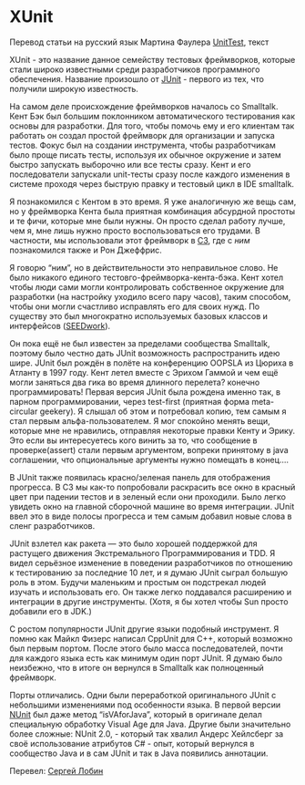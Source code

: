 # XUnit

Перевод статьи на русский язык Мартина Фаулера [UnitTest](https://martinfowler.com/bliki/UnitTest.html), текст   

XUnit - это название данное семейству тестовых фреймворков, которые стали широко известными среди разработчиков программного обеспечения. Название произошло от [JUnit](http://junit.org/) - первого из тех, что получили широкую известность.

На самом деле происхождение фреймворков началось со Smalltalk. Кент Бэк был большим поклонником автоматического тестирования как основы для разработки. Для того, чтобы помочь ему и его клиентам так работать он создал простой фреймворк для организации и запуска тестов. Фокус был на создании инструмента, чтобы разработчикам было проще писать тесты, используя их обычное окружение и затем быстро запускать выборочно или все тесты сразу. Кент и его последователи запускали unit-тесты сразу после каждого изменения в системе проходя через быструю правку и тестовый цикл в IDE smalltalk.

Я познакомился с Кентом в это время. Я уже аналогичную же вещь сам, но у фреймворка Кента была приятная комбинация абсурдной простоты и те фичи, которые мне были нужны. Он просто сделал работу лучше, чем я, мне лишь нужно просто воспользоваться его трудами. В частности, мы использовали этот фреймворк в [C3](https://martinfowler.com/bliki/C3.html), где с _ним_ познакомился также и Рон Джеффрис.

Я говорю “ним”, но в действительности это неправильное слово. Не было никакого единого тестовго-фреймворка-кента-бэка. Кент хотел чтобы люди сами могли контролировать собственное окружение для разработки (на настройку уходило всего пару часов), таким способом, чтобы они могли счастливо исправлять его для своих нужд. По существу это был многократно используемых базовых классов и интерфейсов ([SEEDwork](https://martinfowler.com/bliki/Seedwork.html)).

Он пока ещё не был известен за пределами сообщества Smalltalk, поэтому было честно дать JUnit возможность распространить идею шире. JUnit был рождён в полёте на конференцию OOPSLA из Цюриха в Атланту в 1997 году. Кент летел вместе с Эрихом Гаммой и чем ещё могли заняться два гика во время длинного перелета? конечно программировать! Первая версия JUnit была рождена именно так, в парном программировании, через test-first (приятная форма meta-circular geekery). Я слышал об этом и потребовал копию, тем самым я стал первым альфа-пользователем. Я мог спокойно менять вещи, которые мне не нравились, отправляя некоторые правки Кенту и Эрику. Это если вы интересуетесь кого винить за то, что сообщение в проверке(assert) стали первым аргументом, вопреки принятому в java соглашении, что опциональные аргументы нужно помещать в конец....

В JUnit также появилась красно/зеленая панель для отображения прогресса. В C3 мы как-то попробовали раскрасить все окно в красный цвет при падении тестов и в зеленый если они проходили. Было легко увидеть окно на главной сборочной машине во время интеграции. JUnit ввел это в виде полосы прогресса и тем самым добавил новые слова в сленг разработчиков.

JUnit взлетел как ракета — это было хорошей поддержкой для растущего движения Экстремального Программирования и TDD. Я видел серьёзное изменение в поведении разработчиков по отношению к тестированию за последние 10 лет, и я думаю JUnit сыграл большую роль в этом. Будучи маленьким и простым он подстрекал людей изучать и использовать его. Он также легко поддавался расширению и интеграции в другие инструменты. (Хотя, я бы хотел чтобы Sun просто добавили его в JDK.)

С ростом популярности JUnit другие языки подобный инструмент. Я помню как Майкл Физерс написал CppUnit для С++, который возможно был первым портом. После этого было масса последователей, почти для каждого языка есть как минимум один порт JUnit. Я думаю было неизбежно, что в итоге он вернулся в Smalltalk как полноценный фреймворк.

Порты отличались. Одни были переработкой оригинального JUnit с небольшими изменениями под особенности языка. В первой версии [NUnit](http://nunit.org/) был даже метод “isVAforJava”, который в оригинале делал специальную обработку Visual Age для Java. Другие были значительно более сложные: NUnit 2.0, - который так хвалил Андерс Хейлсберг за своё использование атрибутов C# - опыт, который вернулся в сообщество Java и в сам JUnit и так в Java появились аннотации.

Перевел: [Сергей Лобин](http://fb.com/2heoh)